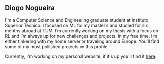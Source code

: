 ## Diogo Nogueira

I'm a Computer Science and Engineering graduate student at Instituto Superior Técnico. I focused on ML for my master’s and studied for six months abroad at TUM. I’m currently working on my thesis with a focus on RL and I’m always up for new challenges and projects. In my free time, I’m either tinkering with my home server or traveling around Europe. You'll find some of my most pollished projects on this profile.

Currently, I'm working on my personal website, if it's up you'll find it [here](https://dev-notes.diogosnogueira.com).
